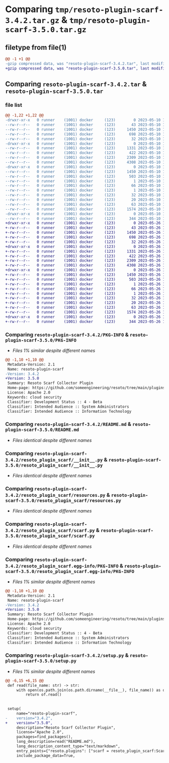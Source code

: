 # Comparing `tmp/resoto-plugin-scarf-3.4.2.tar.gz` & `tmp/resoto-plugin-scarf-3.5.0.tar.gz`

## filetype from file(1)

```diff
@@ -1 +1 @@
-gzip compressed data, was "resoto-plugin-scarf-3.4.2.tar", last modified: Wed May 10 12:24:13 2023, max compression
+gzip compressed data, was "resoto-plugin-scarf-3.5.0.tar", last modified: Fri May 26 18:23:43 2023, max compression
```

## Comparing `resoto-plugin-scarf-3.4.2.tar` & `resoto-plugin-scarf-3.5.0.tar`

### file list

```diff
@@ -1,22 +1,22 @@
-drwxr-xr-x   0 runner    (1001) docker     (123)        0 2023-05-10 12:24:13.707746 resoto-plugin-scarf-3.4.2/
--rw-r--r--   0 runner    (1001) docker     (123)       43 2023-05-10 12:22:09.000000 resoto-plugin-scarf-3.4.2/MANIFEST.in
--rw-r--r--   0 runner    (1001) docker     (123)     1450 2023-05-10 12:24:13.707746 resoto-plugin-scarf-3.4.2/PKG-INFO
--rw-r--r--   0 runner    (1001) docker     (123)      698 2023-05-10 12:22:09.000000 resoto-plugin-scarf-3.4.2/README.md
--rw-r--r--   0 runner    (1001) docker     (123)       32 2023-05-10 12:22:09.000000 resoto-plugin-scarf-3.4.2/requirements.txt
-drwxr-xr-x   0 runner    (1001) docker     (123)        0 2023-05-10 12:24:13.707746 resoto-plugin-scarf-3.4.2/resoto_plugin_scarf/
--rw-r--r--   0 runner    (1001) docker     (123)     1331 2023-05-10 12:22:09.000000 resoto-plugin-scarf-3.4.2/resoto_plugin_scarf/__init__.py
--rw-r--r--   0 runner    (1001) docker     (123)      422 2023-05-10 12:22:09.000000 resoto-plugin-scarf-3.4.2/resoto_plugin_scarf/config.py
--rw-r--r--   0 runner    (1001) docker     (123)     2309 2023-05-10 12:22:09.000000 resoto-plugin-scarf-3.4.2/resoto_plugin_scarf/resources.py
--rw-r--r--   0 runner    (1001) docker     (123)     4308 2023-05-10 12:22:09.000000 resoto-plugin-scarf-3.4.2/resoto_plugin_scarf/scarf.py
-drwxr-xr-x   0 runner    (1001) docker     (123)        0 2023-05-10 12:24:13.707746 resoto-plugin-scarf-3.4.2/resoto_plugin_scarf.egg-info/
--rw-r--r--   0 runner    (1001) docker     (123)     1450 2023-05-10 12:24:13.000000 resoto-plugin-scarf-3.4.2/resoto_plugin_scarf.egg-info/PKG-INFO
--rw-r--r--   0 runner    (1001) docker     (123)      503 2023-05-10 12:24:13.000000 resoto-plugin-scarf-3.4.2/resoto_plugin_scarf.egg-info/SOURCES.txt
--rw-r--r--   0 runner    (1001) docker     (123)        1 2023-05-10 12:24:13.000000 resoto-plugin-scarf-3.4.2/resoto_plugin_scarf.egg-info/dependency_links.txt
--rw-r--r--   0 runner    (1001) docker     (123)       66 2023-05-10 12:24:13.000000 resoto-plugin-scarf-3.4.2/resoto_plugin_scarf.egg-info/entry_points.txt
--rw-r--r--   0 runner    (1001) docker     (123)        1 2023-05-10 12:24:13.000000 resoto-plugin-scarf-3.4.2/resoto_plugin_scarf.egg-info/not-zip-safe
--rw-r--r--   0 runner    (1001) docker     (123)       32 2023-05-10 12:24:13.000000 resoto-plugin-scarf-3.4.2/resoto_plugin_scarf.egg-info/requires.txt
--rw-r--r--   0 runner    (1001) docker     (123)       20 2023-05-10 12:24:13.000000 resoto-plugin-scarf-3.4.2/resoto_plugin_scarf.egg-info/top_level.txt
--rw-r--r--   0 runner    (1001) docker     (123)       63 2023-05-10 12:24:13.707746 resoto-plugin-scarf-3.4.2/setup.cfg
--rw-r--r--   0 runner    (1001) docker     (123)     1574 2023-05-10 12:22:09.000000 resoto-plugin-scarf-3.4.2/setup.py
-drwxr-xr-x   0 runner    (1001) docker     (123)        0 2023-05-10 12:24:13.707746 resoto-plugin-scarf-3.4.2/test/
--rw-r--r--   0 runner    (1001) docker     (123)      344 2023-05-10 12:22:09.000000 resoto-plugin-scarf-3.4.2/test/test_config.py
+drwxr-xr-x   0 runner    (1001) docker     (123)        0 2023-05-26 18:23:43.392379 resoto-plugin-scarf-3.5.0/
+-rw-r--r--   0 runner    (1001) docker     (123)       43 2023-05-26 18:21:40.000000 resoto-plugin-scarf-3.5.0/MANIFEST.in
+-rw-r--r--   0 runner    (1001) docker     (123)     1450 2023-05-26 18:23:43.392379 resoto-plugin-scarf-3.5.0/PKG-INFO
+-rw-r--r--   0 runner    (1001) docker     (123)      698 2023-05-26 18:21:40.000000 resoto-plugin-scarf-3.5.0/README.md
+-rw-r--r--   0 runner    (1001) docker     (123)       32 2023-05-26 18:21:40.000000 resoto-plugin-scarf-3.5.0/requirements.txt
+drwxr-xr-x   0 runner    (1001) docker     (123)        0 2023-05-26 18:23:43.392379 resoto-plugin-scarf-3.5.0/resoto_plugin_scarf/
+-rw-r--r--   0 runner    (1001) docker     (123)     1331 2023-05-26 18:21:40.000000 resoto-plugin-scarf-3.5.0/resoto_plugin_scarf/__init__.py
+-rw-r--r--   0 runner    (1001) docker     (123)      422 2023-05-26 18:21:40.000000 resoto-plugin-scarf-3.5.0/resoto_plugin_scarf/config.py
+-rw-r--r--   0 runner    (1001) docker     (123)     2309 2023-05-26 18:21:40.000000 resoto-plugin-scarf-3.5.0/resoto_plugin_scarf/resources.py
+-rw-r--r--   0 runner    (1001) docker     (123)     4308 2023-05-26 18:21:40.000000 resoto-plugin-scarf-3.5.0/resoto_plugin_scarf/scarf.py
+drwxr-xr-x   0 runner    (1001) docker     (123)        0 2023-05-26 18:23:43.392379 resoto-plugin-scarf-3.5.0/resoto_plugin_scarf.egg-info/
+-rw-r--r--   0 runner    (1001) docker     (123)     1450 2023-05-26 18:23:43.000000 resoto-plugin-scarf-3.5.0/resoto_plugin_scarf.egg-info/PKG-INFO
+-rw-r--r--   0 runner    (1001) docker     (123)      503 2023-05-26 18:23:43.000000 resoto-plugin-scarf-3.5.0/resoto_plugin_scarf.egg-info/SOURCES.txt
+-rw-r--r--   0 runner    (1001) docker     (123)        1 2023-05-26 18:23:43.000000 resoto-plugin-scarf-3.5.0/resoto_plugin_scarf.egg-info/dependency_links.txt
+-rw-r--r--   0 runner    (1001) docker     (123)       66 2023-05-26 18:23:43.000000 resoto-plugin-scarf-3.5.0/resoto_plugin_scarf.egg-info/entry_points.txt
+-rw-r--r--   0 runner    (1001) docker     (123)        1 2023-05-26 18:23:43.000000 resoto-plugin-scarf-3.5.0/resoto_plugin_scarf.egg-info/not-zip-safe
+-rw-r--r--   0 runner    (1001) docker     (123)       32 2023-05-26 18:23:43.000000 resoto-plugin-scarf-3.5.0/resoto_plugin_scarf.egg-info/requires.txt
+-rw-r--r--   0 runner    (1001) docker     (123)       20 2023-05-26 18:23:43.000000 resoto-plugin-scarf-3.5.0/resoto_plugin_scarf.egg-info/top_level.txt
+-rw-r--r--   0 runner    (1001) docker     (123)       63 2023-05-26 18:23:43.392379 resoto-plugin-scarf-3.5.0/setup.cfg
+-rw-r--r--   0 runner    (1001) docker     (123)     1574 2023-05-26 18:21:40.000000 resoto-plugin-scarf-3.5.0/setup.py
+drwxr-xr-x   0 runner    (1001) docker     (123)        0 2023-05-26 18:23:43.392379 resoto-plugin-scarf-3.5.0/test/
+-rw-r--r--   0 runner    (1001) docker     (123)      344 2023-05-26 18:21:40.000000 resoto-plugin-scarf-3.5.0/test/test_config.py
```

### Comparing `resoto-plugin-scarf-3.4.2/PKG-INFO` & `resoto-plugin-scarf-3.5.0/PKG-INFO`

 * *Files 1% similar despite different names*

```diff
@@ -1,10 +1,10 @@
 Metadata-Version: 2.1
 Name: resoto-plugin-scarf
-Version: 3.4.2
+Version: 3.5.0
 Summary: Resoto Scarf Collector Plugin
 Home-page: https://github.com/someengineering/resoto/tree/main/plugins/scarf
 License: Apache 2.0
 Keywords: cloud security
 Classifier: Development Status :: 4 - Beta
 Classifier: Intended Audience :: System Administrators
 Classifier: Intended Audience :: Information Technology
```

### Comparing `resoto-plugin-scarf-3.4.2/README.md` & `resoto-plugin-scarf-3.5.0/README.md`

 * *Files identical despite different names*

### Comparing `resoto-plugin-scarf-3.4.2/resoto_plugin_scarf/__init__.py` & `resoto-plugin-scarf-3.5.0/resoto_plugin_scarf/__init__.py`

 * *Files identical despite different names*

### Comparing `resoto-plugin-scarf-3.4.2/resoto_plugin_scarf/resources.py` & `resoto-plugin-scarf-3.5.0/resoto_plugin_scarf/resources.py`

 * *Files identical despite different names*

### Comparing `resoto-plugin-scarf-3.4.2/resoto_plugin_scarf/scarf.py` & `resoto-plugin-scarf-3.5.0/resoto_plugin_scarf/scarf.py`

 * *Files identical despite different names*

### Comparing `resoto-plugin-scarf-3.4.2/resoto_plugin_scarf.egg-info/PKG-INFO` & `resoto-plugin-scarf-3.5.0/resoto_plugin_scarf.egg-info/PKG-INFO`

 * *Files 1% similar despite different names*

```diff
@@ -1,10 +1,10 @@
 Metadata-Version: 2.1
 Name: resoto-plugin-scarf
-Version: 3.4.2
+Version: 3.5.0
 Summary: Resoto Scarf Collector Plugin
 Home-page: https://github.com/someengineering/resoto/tree/main/plugins/scarf
 License: Apache 2.0
 Keywords: cloud security
 Classifier: Development Status :: 4 - Beta
 Classifier: Intended Audience :: System Administrators
 Classifier: Intended Audience :: Information Technology
```

### Comparing `resoto-plugin-scarf-3.4.2/setup.py` & `resoto-plugin-scarf-3.5.0/setup.py`

 * *Files 1% similar despite different names*

```diff
@@ -6,15 +6,15 @@
 def read(file_name: str) -> str:
     with open(os.path.join(os.path.dirname(__file__), file_name)) as of:
         return of.read()
 
 
 setup(
     name="resoto-plugin-scarf",
-    version="3.4.2",
+    version="3.5.0",
     description="Resoto Scarf Collector Plugin",
     license="Apache 2.0",
     packages=find_packages(),
     long_description=read("README.md"),
     long_description_content_type="text/markdown",
     entry_points={"resoto.plugins": ["scarf = resoto_plugin_scarf:ScarfCollectorPlugin"]},
     include_package_data=True,
```

